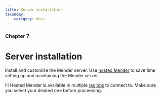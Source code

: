 ```yaml
---
title: Server installation
taxonomy:
    category: docs
---
```


### Chapter 7

# Server installation

Install and customize the Mender server.
Use [hosted Mender](https://hosted.mender.io?target=_blank) to save time setting up and maintaining the Mender server.

!!! Hosted Mender is available in multiple [regions](/10.General/00.Hosted%20Mender%20regions/docs.md) to connect to. Make sure you select your desired one before proceeding.
